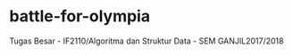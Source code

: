 # battle-for-olympia
Tugas​​ ​​Besar​​ ​​-​​ ​​IF2110/Algoritma​​ ​​dan​​ ​​Struktur​​ ​​Data​​ ​​-​​ ​​SEM​​ ​​GANJIL​​ ​​2017/2018

